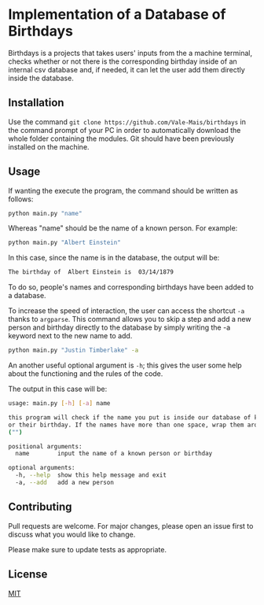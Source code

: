 # Implementation of a Database of Birthdays

Birthdays is a projects that takes users' inputs from the a machine terminal, checks whether or not 
there is the corresponding birthday inside of an internal csv database and, if needed, it can let the user add them directly 
inside the database.

## Installation

Use the command `git clone https://github.com/Vale-Mais/birthdays` in the command prompt
of your PC in order to automatically download the whole folder containing the modules.
Git should have been previously installed on the machine.

## Usage

If wanting the execute the program, the command should be written as follows:

```bash
python main.py "name"
```

Whereas "name" should be the name of a known person. 
For example:

```bash
python main.py "Albert Einstein"
```

In this case, since the name is in the database, the output will be:

```bash
The birthday of  Albert Einstein is  03/14/1879
```

To do so, people's names and corresponding birthdays have been added to a database. 

To increase the speed of interaction, the user can access the shortcut `-a` thanks to `argparse`.
This command allows you to skip a step and add a new person and birthday directly to the database by simply writing the -a keyword next to the new name to add.

```bash
python main.py "Justin Timberlake" -a
```

An another useful optional argument is `-h`; this gives the user some help about the functioning and the rules of the code.

The output in this case will be:

```bash
usage: main.py [-h] [-a] name

this program will check if the name you put is inside our database of known people
or their birthday. If the names have more than one space, wrap them around quotes
("")

positional arguments:
  name        input the name of a known person or birthday

optional arguments:
  -h, --help  show this help message and exit
  -a, --add   add a new person
```

## Contributing

Pull requests are welcome. For major changes, please open an issue first to discuss what you would like to change.

Please make sure to update tests as appropriate.

## License

[MIT](https://choosealicense.com/licenses/mit/)

